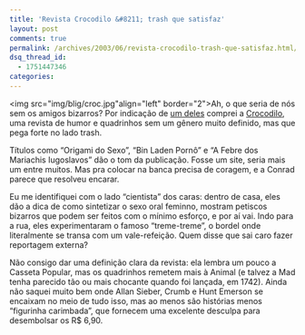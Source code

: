 ```yaml
---
title: 'Revista Crocodilo &#8211; trash que satisfaz'
layout: post
comments: true
permalink: /archives/2003/06/revista-crocodilo-trash-que-satisfaz.html/
dsq_thread_id:
  - 1751447346
categories:
---
```

<img src="img/blig/croc.jpg"align="left" border="2">Ah, o que seria de nós sem os amigos bizarros? Por indicação de <a href="http://www.stoneagescanners.com/edu/1p.htm" >um deles</a> comprei a <a href="http://www.crocodilo.com.br">Crocodilo</a>, uma revista de humor e quadrinhos sem um gênero muito definido, mas que pega forte no lado trash.

Títulos como &#8220;Origami do Sexo&#8221;, &#8220;Bin Laden Pornô&#8221; e &#8220;A Febre dos Mariachis Iugoslavos&#8221; dão o tom da publicação. Fosse um site, seria mais um entre muitos. Mas pra colocar na banca precisa de coragem, e a Conrad parece que resolveu encarar.

Eu me identifiquei com o lado &#8220;cientista&#8221; dos caras: dentro de casa, eles dão a dica de como sintetizar o sexo oral feminno, mostram petiscos bizarros que podem ser feitos com o mínimo esforço, e por aí vai. Indo para a rua, eles experimentaram o famoso &#8220;treme-treme&#8221;, o bordel onde literalmente se transa com um vale-refeição. Quem disse que sai caro fazer reportagem externa?

Não consigo dar uma definição clara da revista: ela lembra um pouco a Casseta Popular, mas os quadrinhos remetem mais à Animal (e talvez a Mad tenha parecido tão ou mais chocante quando foi lançada, em 1742). Ainda não saquei muito bem onde Allan Sieber, Crumb e Hunt Emerson se encaixam no meio de tudo isso, mas ao menos são histórias menos &#8220;figurinha carimbada&#8221;, que fornecem uma excelente desculpa para desembolsar os R$ 6,90.
